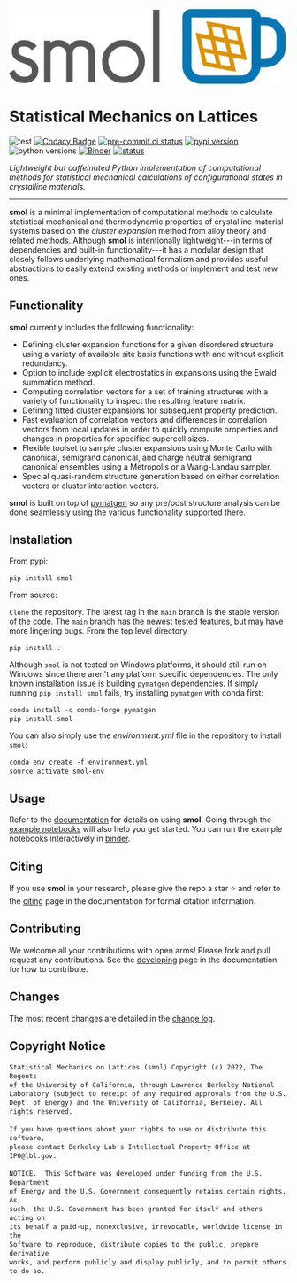 <img src="docs/src/_static/logo.png" width="500px" alt=" ">

Statistical Mechanics on Lattices
=================================

![test](https://github.com/CederGroupHub/smol/actions/workflows/test.yml/badge.svg)
[![Codacy Badge](https://app.codacy.com/project/badge/Coverage/f6180b5223f346d2ac9dcf9a4bcc62d9)](https://www.codacy.com/gh/CederGroupHub/smol/dashboard?utm_source=github.com&utm_medium=referral&utm_content=CederGroupHub/smol&utm_campaign=Badge_Coverage)
[![pre-commit.ci status](https://results.pre-commit.ci/badge/github/CederGroupHub/smol/main.svg)](https://results.pre-commit.ci/latest/github/CederGroupHub/smol/main)
[![pypi version](https://img.shields.io/pypi/v/smol?color=blue)](https://pypi.org/project/smol)
![python versions](https://img.shields.io/pypi/pyversions/smol)
[![Binder](https://mybinder.org/badge_logo.svg)](https://mybinder.org/v2/gh/CederGroupHub/smol/HEAD?labpath=docs%2Fsrc%2Fnotebooks%2Findex.ipynb)
[![status](https://joss.theoj.org/papers/e96a568ca53ee9d14548d7b8bed69b25/status.svg)](https://joss.theoj.org/papers/e96a568ca53ee9d14548d7b8bed69b25)

*Lightweight but caffeinated Python implementation of computational methods
for statistical mechanical calculations of configurational states in
crystalline materials.*

-----------------------------------------------------------------------------

**smol** is a minimal implementation of computational methods to calculate
statistical mechanical and thermodynamic properties of crystalline
material systems based on the *cluster expansion* method from alloy theory and
related methods. Although **smol** is intentionally lightweight---in terms of
dependencies and built-in functionality---it has a modular design that closely
follows underlying mathematical formalism and provides useful abstractions to
easily extend existing methods or implement and test new ones.


Functionality
-------------
**smol** currently includes the following functionality:

- Defining cluster expansion functions for a given disordered structure using a
  variety of available site basis functions with and without explicit
  redundancy.
- Option to include explicit electrostatics in expansions using the Ewald
  summation method.
- Computing correlation vectors for a set of training structures with a variety
  of functionality to inspect the resulting feature matrix.
- Defining fitted cluster expansions for subsequent property prediction.
- Fast evaluation of correlation vectors and differences in correlation vectors
  from local updates in order to quickly compute properties and changes in
  properties for specified supercell sizes.
- Flexible toolset to sample cluster expansions using Monte Carlo with
  canonical, semigrand canonical, and charge neutral semigrand canonical ensembles
  using a Metropolis or a Wang-Landau sampler.
- Special quasi-random structure generation based on either correlation vectors or
  cluster interaction vectors.

**smol** is built on top of [pymatgen](https://pymatgen.org) so any pre/post
structure analysis can be done seamlessly using the various functionality
supported there.

Installation
------------

From pypi:

    pip install smol

From source:

`Clone` the repository. The latest tag in the `main` branch is the stable version of the
code. The `main` branch has the newest tested features, but may have more
lingering bugs. From the top level directory

    pip install .

Although `smol` is not tested on Windows platforms, it should still run on Windows since
there aren't any platform specific dependencies. The only known installation issue
is building `pymatgen` dependencies. If simply running `pip install smol` fails, try
installing `pymatgen` with conda first:

    conda install -c conda-forge pymatgen
    pip install smol

You can also simply use the *environment.yml* file in the repository to install `smol`:

    conda env create -f environment.yml
    source activate smol-env


Usage
-----
Refer to the [documentation](https://cedergrouphub.github.io/smol/) for details on using
**smol**. Going through the [example notebooks](https://github.com/CederGroupHub/smol/tree/main/docs/src/notebooks)
will also help you get started. You can run the example notebooks interactively in
[binder](https://mybinder.org/v2/gh/CederGroupHub/smol/HEAD?labpath=docs%2Fsrc%2Fnotebooks%2Findex.ipynb).


Citing
------
If you use **smol** in your research, please give the repo a star :star: and refer to
the [citing](https://cedergrouphub.github.io/smol/citing.html) page in the documentation
for formal citation information.


Contributing
------------
We welcome all your contributions with open arms! Please fork and pull request any contributions.
See the
[developing](https://cedergrouphub.github.io/smol/developer_guide/index.html)
page in the documentation for how to contribute.


Changes
-------
The most recent changes are detailed in the
[change log](https://github.com/CederGroupHub/smol/blob/master/CHANGES.md).


Copyright Notice
----------------
    Statistical Mechanics on Lattices (smol) Copyright (c) 2022, The Regents
    of the University of California, through Lawrence Berkeley National
    Laboratory (subject to receipt of any required approvals from the U.S.
    Dept. of Energy) and the University of California, Berkeley. All rights reserved.

    If you have questions about your rights to use or distribute this software,
    please contact Berkeley Lab's Intellectual Property Office at
    IPO@lbl.gov.

    NOTICE.  This Software was developed under funding from the U.S. Department
    of Energy and the U.S. Government consequently retains certain rights.  As
    such, the U.S. Government has been granted for itself and others acting on
    its behalf a paid-up, nonexclusive, irrevocable, worldwide license in the
    Software to reproduce, distribute copies to the public, prepare derivative
    works, and perform publicly and display publicly, and to permit others to do so.
